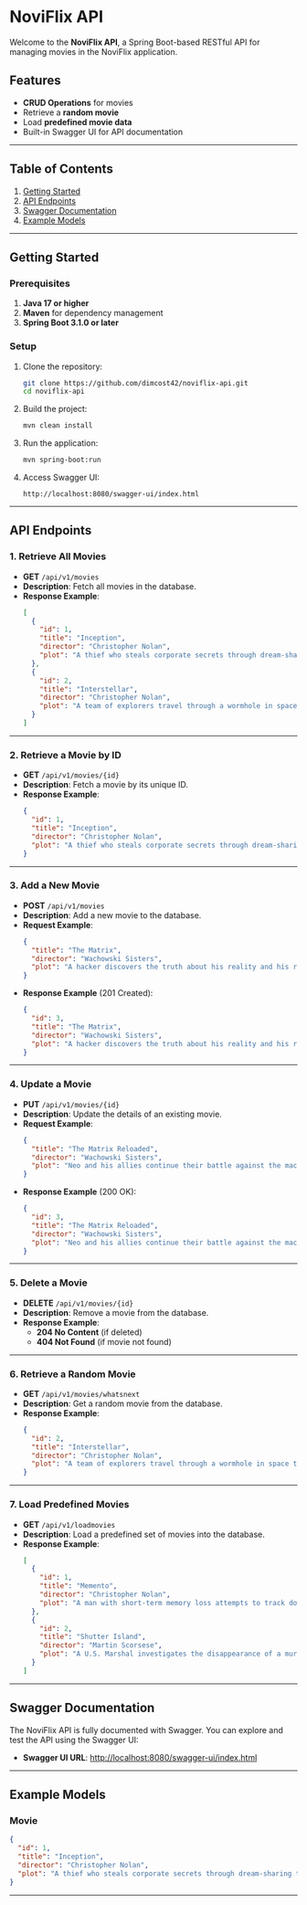 
# NoviFlix API

Welcome to the **NoviFlix API**, a Spring Boot-based RESTful API for managing movies in the NoviFlix application.

## Features
- **CRUD Operations** for movies
- Retrieve a **random movie**
- Load **predefined movie data**
- Built-in Swagger UI for API documentation

---

## Table of Contents

1. [Getting Started](#getting-started)
2. [API Endpoints](#api-endpoints)
3. [Swagger Documentation](#swagger-documentation)
4. [Example Models](#example-models)

---

## Getting Started

### Prerequisites
1. **Java 17 or higher**
2. **Maven** for dependency management
3. **Spring Boot 3.1.0 or later**

### Setup
1. Clone the repository:
   ```bash
   git clone https://github.com/dimcost42/noviflix-api.git
   cd noviflix-api
   ```
2. Build the project:
   ```bash
   mvn clean install
   ```
3. Run the application:
   ```bash
   mvn spring-boot:run
   ```
4. Access Swagger UI:
   ```
   http://localhost:8080/swagger-ui/index.html
   ```

---

## API Endpoints

### 1. **Retrieve All Movies**

- **GET** `/api/v1/movies`
- **Description**: Fetch all movies in the database.
- **Response Example**:
  ```json
  [
    {
      "id": 1,
      "title": "Inception",
      "director": "Christopher Nolan",
      "plot": "A thief who steals corporate secrets through dream-sharing technology is given a task to plant an idea."
    },
    {
      "id": 2,
      "title": "Interstellar",
      "director": "Christopher Nolan",
      "plot": "A team of explorers travel through a wormhole in space to ensure humanity's survival."
    }
  ]
  ```

---

### 2. **Retrieve a Movie by ID**

- **GET** `/api/v1/movies/{id}`
- **Description**: Fetch a movie by its unique ID.
- **Response Example**:
  ```json
  {
    "id": 1,
    "title": "Inception",
    "director": "Christopher Nolan",
    "plot": "A thief who steals corporate secrets through dream-sharing technology is given a task to plant an idea."
  }
  ```

---

### 3. **Add a New Movie**

- **POST** `/api/v1/movies`
- **Description**: Add a new movie to the database.
- **Request Example**:
  ```json
  {
    "title": "The Matrix",
    "director": "Wachowski Sisters",
    "plot": "A hacker discovers the truth about his reality and his role in the war against its controllers."
  }
  ```
- **Response Example** (201 Created):
  ```json
  {
    "id": 3,
    "title": "The Matrix",
    "director": "Wachowski Sisters",
    "plot": "A hacker discovers the truth about his reality and his role in the war against its controllers."
  }
  ```

---

### 4. **Update a Movie**

- **PUT** `/api/v1/movies/{id}`
- **Description**: Update the details of an existing movie.
- **Request Example**:
  ```json
  {
    "title": "The Matrix Reloaded",
    "director": "Wachowski Sisters",
    "plot": "Neo and his allies continue their battle against the machines controlling humanity."
  }
  ```
- **Response Example** (200 OK):
  ```json
  {
    "id": 3,
    "title": "The Matrix Reloaded",
    "director": "Wachowski Sisters",
    "plot": "Neo and his allies continue their battle against the machines controlling humanity."
  }
  ```

---

### 5. **Delete a Movie**

- **DELETE** `/api/v1/movies/{id}`
- **Description**: Remove a movie from the database.
- **Response Example**:
  - **204 No Content** (if deleted)
  - **404 Not Found** (if movie not found)

---

### 6. **Retrieve a Random Movie**

- **GET** `/api/v1/movies/whatsnext`
- **Description**: Get a random movie from the database.
- **Response Example**:
  ```json
  {
    "id": 2,
    "title": "Interstellar",
    "director": "Christopher Nolan",
    "plot": "A team of explorers travel through a wormhole in space to ensure humanity's survival."
  }
  ```

---

### 7. **Load Predefined Movies**

- **GET** `/api/v1/loadmovies`
- **Description**: Load a predefined set of movies into the database.
- **Response Example**:
  ```json
  [
    {
      "id": 1,
      "title": "Memento",
      "director": "Christopher Nolan",
      "plot": "A man with short-term memory loss attempts to track down his wife's murderer."
    },
    {
      "id": 2,
      "title": "Shutter Island",
      "director": "Martin Scorsese",
      "plot": "A U.S. Marshal investigates the disappearance of a murderer from a hospital."
    }
  ]
  ```

---

## Swagger Documentation

The NoviFlix API is fully documented with Swagger. You can explore and test the API using the Swagger UI:

- **Swagger UI URL**: [http://localhost:8080/swagger-ui/index.html](http://localhost:8080/swagger-ui/index.html)

---

## Example Models

### Movie
```json
{
  "id": 1,
  "title": "Inception",
  "director": "Christopher Nolan",
  "plot": "A thief who steals corporate secrets through dream-sharing technology."
}
```

---
